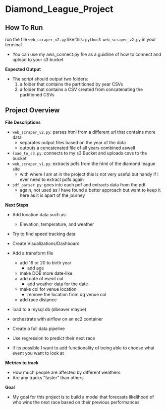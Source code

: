 # Diamond_League_Project

## How To Run
run the file `web_scraper_v2.py` like this:
`python3 web_scraper_v2.py` in your terminal
- You can use my aws_connect.py file as a guidline of how to connect and upload to your s3 bucket

**Expected Output**
- The script should output two folders:
  1) a folder that contains the partitioned by year CSVs
  2) a folder that contains a CSV created from concatenating the partitioned CSVs 

## Project Overview

**File Descriptions**
- `web_scraper_v2.py`: parses html from a different url that contains more data
  - separates output files based on the year of the data
  - outputs a concatenated file of all years combined aswell
- `load_to_s3.py`: connects to my s3 Bucket and uploads csvs to the bucket
- `web_scraper_v1.py`: extracts pdfs from the html of the diamond league site
  - with where I am at in the project this is not very useful but handy if I ever need to extract pdfs again
- `pdf_parser.py`: goes into each pdf and extracts data from the pdf
  - again, not used as I have found a better approach but want to keep it here as it is apart of the journey

**Next Steps**
- Add location data such as:
  - Elevation, temperature, and weather
- Try to find speed tracking data
- Create Visualizations/Dashboard
- Add a transform file
  - add 19 or 20 to birth year
    - add age
  - make DOB more date-like
  - add date of event col
    - add weather data for the date
  - make col for venue location
    - remove the location from og venue col
  - add race distance
  
- load to a mysql db (dbeaver maybe)
- orchestrate with airflow on an ec2 container
- Create a full data pipeline
- Use regression to predict their next race
- if its possible I want to add functionality of being able to choose what event you want to look at

**Metrics to track**
- How much people are affected by different weathers
- Are any tracks "faster" than others

**Goal**
- My goal for this project is to build a model that forecasts likelihood of who wins the next race based on their previous performances
